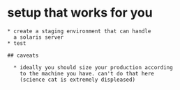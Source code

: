 

  # setup that works for you

    * create a staging environment that can handle
      a solaris server
    * test

    ## caveats

      * ideally you should size your production according
        to the machine you have. can't do that here
        (science cat is extremely displeased)



